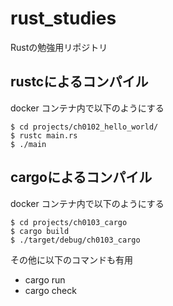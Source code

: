 # rust_studies

Rustの勉強用リポジトリ

## rustcによるコンパイル

docker コンテナ内で以下のようにする

```
$ cd projects/ch0102_hello_world/
$ rustc main.rs
$ ./main
```

## cargoによるコンパイル

docker コンテナ内で以下のようにする

```
$ cd projects/ch0103_cargo
$ cargo build
$ ./target/debug/ch0103_cargo
```

その他に以下のコマンドも有用

* cargo run
* cargo check
